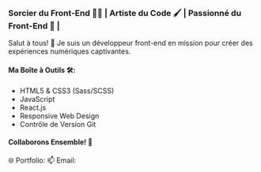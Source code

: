 ### Sorcier du Front-End 🧙‍♂️ | Artiste du Code 🖌️ | Passionné du Front-End 🎨 |

Salut à tous! 👋 Je suis un développeur front-end en mission pour créer des expériences numériques captivantes. 

#### Ma Boîte à Outils 🛠️:
- HTML5 & CSS3 (Sass/SCSS)
- JavaScript
- React.js 
- Responsive Web Design
- Contrôle de Version Git

#### Collaborons Ensemble! 🚀
🌐 Portfolio: 
📫 Email: 

<!--
**BetaPeche/BetaPeche** is a ✨ _special_ ✨ repository because its `README.md` (this file) appears on your GitHub profile.

Here are some ideas to get you started:

- 🔭 I’m currently working on ...
- 🌱 I’m currently learning ...
- 👯 I’m looking to collaborate on ...
- 🤔 I’m looking for help with ...
- 💬 Ask me about ...
- 📫 How to reach me: ...
- 😄 Pronouns: ...
- ⚡ Fun fact: ...
-->
